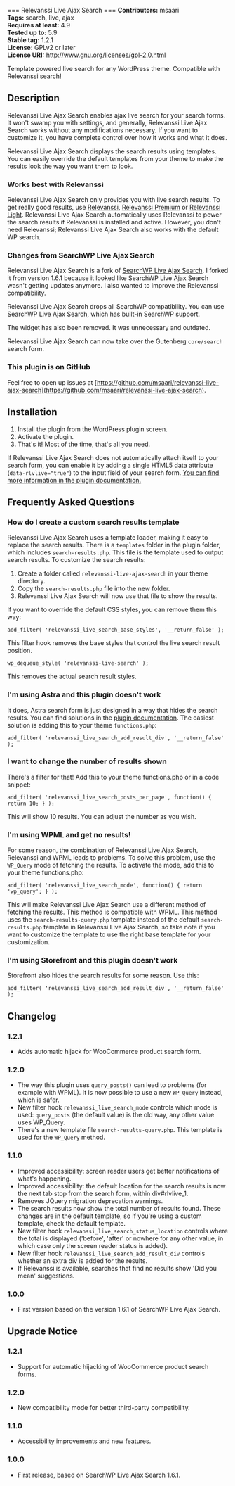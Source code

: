 === Relevanssi Live Ajax Search ===
**Contributors:** msaari \
**Tags:** search, live, ajax \
**Requires at least:** 4.9 \
**Tested up to:** 5.9 \
**Stable tag:** 1.2.1 \
**License:** GPLv2 or later \
**License URI:** http://www.gnu.org/licenses/gpl-2.0.html

Template powered live search for any WordPress theme. Compatible with Relevanssi search!


## Description

Relevanssi Live Ajax Search enables ajax live search for your search forms. It won't swamp you with settings, and generally, Relevanssi Live Ajax Search works without any modifications necessary. If you want to customize it, you have complete control over how it works and what it does.

Relevanssi Live Ajax Search displays the search results using templates. You can easily override the default templates from your theme to make the results look the way you want them to look.


### Works best with Relevanssi

Relevanssi Live Ajax Search only provides you with live search results. To get really good results, use [Relevanssi](https://wordpress.org/plugins/relevanssi/), [Relevanssi Premium](https://www.relevanssi.com/buy-premium/) or [Relevanssi Light](https://wordpress.org/plugins/relevanssi-light/). Relevanssi Live Ajax Search automatically uses Relevanssi to power the search results if Relevanssi is installed and active. However, you don't need Relevanssi; Relevanssi Live Ajax Search also works with the default WP search.


### Changes from SearchWP Live Ajax Search

Relevanssi Live Ajax Search is a fork of [SearchWP Live Ajax Search](https://wordpress.org/plugins/searchwp-live-ajax-search/). I forked it from version 1.6.1 because it looked like SearchWP Live Ajax Search wasn't getting updates anymore. I also wanted to improve the Relevanssi compatibility.

Relevanssi Live Ajax Search drops all SearchWP compatibility. You can use SearchWP Live Ajax Search, which has built-in SearchWP support.

The widget has also been removed. It was unnecessary and outdated.

Relevanssi Live Ajax Search can now take over the Gutenberg `core/search` search form.


### This plugin is on GitHub

Feel free to open up issues at
[https://github.com/msaari/relevanssi-live-ajax-search](https://github.com/msaari/relevanssi-live-ajax-search).


## Installation

1. Install the plugin from the WordPress plugin screen.
1. Activate the plugin.
1. That's it! Most of the time, that's all you need.

If Relevanssi Live Ajax Search does not automatically attach itself to your search form, you can enable it by adding a single HTML5 data attribute (<code>data-rlvlive="true"</code>) to the input field of your search form. [You can find more information in the plugin documentation.](https://www.relevanssi.com/live-ajax-search/)


## Frequently Asked Questions


### How do I create a custom search results template

Relevanssi Live Ajax Search uses a template loader, making it easy to replace the search results. There is a `templates` folder in the plugin folder, which includes `search-results.php`. This file is the template used to output search results. To customize the search results:

1. Create a folder called `relevanssi-live-ajax-search` in your theme directory.
1. Copy the `search-results.php` file into the new folder.
1. Relevanssi Live Ajax Search will now use that file to show the results.

If you want to override the default CSS styles, you can remove them this way:

`add_filter( 'relevanssi_live_search_base_styles', '__return_false' );`

This filter hook removes the base styles that control the live search result position.

`wp_dequeue_style( 'relevanssi-live-search' );`

This removes the actual search result styles.


### I'm using Astra and this plugin doesn't work

It does, Astra search form is just designed in a way that hides the search results. You can find solutions in the [plugin documentation](https://www.relevanssi.com/live-ajax-search/#astra). The easiest solution is adding this to your theme `functions.php`:

`add_filter( 'relevanssi_live_search_add_result_div', '__return_false' );`


### I want to change the number of results shown

There's a filter for that! Add this to your theme functions.php or in a code snippet:

`add_filter( 'relevanssi_live_search_posts_per_page', function() { return 10; } );`

This will show 10 results. You can adjust the number as you wish.


### I'm using WPML and get no results!

For some reason, the combination of Relevanssi Live Ajax Search, Relevanssi and WPML leads to problems. To solve this problem, use the `WP_Query` mode of fetching the results. To activate the mode, add this to your theme functions.php:

`add_filter( 'relevanssi_live_search_mode', function() { return 'wp_query'; } );`

This will make Relevanssi Live Ajax Search use a different method of fetching the results. This method is compatible with WPML. This method uses the `search-results-query.php` template instead of the default `search-results.php` template in Relevanssi Live Ajax Search, so take note if you want to customize the template to use the right base template for your customization.


### I'm using Storefront and this plugin doesn't work

Storefront also hides the search results for some reason. Use this:

`add_filter( 'relevanssi_live_search_add_result_div', '__return_false' );`


## Changelog


### 1.2.1

* Adds automatic hijack for WooCommerce product search form.


### 1.2.0

* The way this plugin uses `query_posts()` can lead to problems (for example with WPML). It is now possible to use a new `WP_Query` instead, which is safer.
* New filter hook `relevanssi_live_search_mode` controls which mode is used: `query_posts` (the default value) is the old way, any other value uses WP_Query.
* There's a new template file `search-results-query.php`. This template is used for the `WP_Query` method.


### 1.1.0

* Improved accessibility: screen reader users get better notifications of what's happening.
* Improved accessibility: the default location for the search results is now the next tab stop from the search form, within div#rlvlive_1.
* Removes JQuery migration deprecation warnings.
* The search results now show the total number of results found. These changes are in the default template, so if you're using a custom template, check the default template.
* New filter hook `relevanssi_live_search_status_location` controls where the total is displayed ('before', 'after' or nowhere for any other value, in which case only the screen reader status is added).
* New filter hook `relevanssi_live_search_add_result_div` controls whether an extra div is added for the results.
* If Relevanssi is available, searches that find no results show 'Did you mean' suggestions.


### 1.0.0

* First version based on the version 1.6.1 of SearchWP Live Ajax Search.


## Upgrade Notice


### 1.2.1

* Support for automatic hijacking of WooCommerce product search forms.


### 1.2.0

* New compatibility mode for better third-party compatibility.


### 1.1.0

* Accessibility improvements and new features.


### 1.0.0

* First release, based on SearchWP Live Ajax Search 1.6.1.

